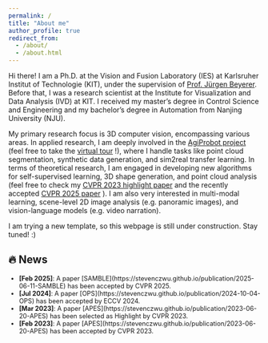 ```yaml
---
permalink: /
title: "About me"
author_profile: true
redirect_from: 
  - /about/
  - /about.html
---
```


Hi there! I am a Ph.D. at the Vision and Fusion Laboratory (IES) at Karlsruher Institut of Technologie (KIT), under the supervision of [Prof. Jürgen Beyerer](https://ies.iar.kit.edu/1473_1497.php). Before that, I was a research scientist at the Institute for Visualization and Data Analysis (IVD) at KIT. I received my master’s degree in Control Science and Engineering and my bachelor’s degree in Automation from Nanjing University (NJU). 

My primary research focus is 3D computer vision, encompassing various areas. In applied research, I am deeply involved in the [AgiProbot project](https://www.wbk.kit.edu/wbkintern/Forschung/Projekte/AgiProbot/) (feel free to take the [virtual tour](https://www.wbk.kit.edu/wbkintern/Forschung/Projekte/AgiProbot/Tour/index.htm) !), where I handle tasks like point cloud segmentation, synthetic data generation, and sim2real transfer learning. In terms of theoretical research, I am engaged in developing new algorithms for self-supervised learning, 3D shape generation, and point cloud analysis (feel free to check my [CVPR 2023 highlight paper](https://arxiv.org/abs/2302.14673) and the recently accepted [CVPR 2025 paper](https://arxiv.org/abs/2504.19581) ). I am also very interested in multi-modal learning, scene-level 2D image analysis (e.g. panoramic images), and vision-language models (e.g. video narration).

I am trying a new template, so this webpage is still under construction. Stay tuned! :) 

## 🔥 News

<div style="font-size: 90%">
<ul>
  <li><b>[Feb 2025]</b>: A paper [SAMBLE](https://stevenczwu.github.io/publication/2025-06-11-SAMBLE) has been accepted by CVPR 2025.</li>
  <li><b>[Jul 2024]</b>: A paper [OPS](https://stevenczwu.github.io/publication/2024-10-04-OPS) has been accepted by ECCV 2024.</li>
  <li><b>[Mar 2023]</b>: A paper [APES](https://stevenczwu.github.io/publication/2023-06-20-APES) has been selected as Highlight by CVPR 2023.</li>
  <li><b>[Feb 2023]</b>: A paper [APES](https://stevenczwu.github.io/publication/2023-06-20-APES) has been accepted by CVPR 2023.</li>
</ul>
</div>
